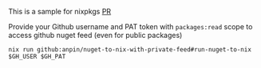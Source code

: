 This is a sample for nixpkgs [PR](https://github.com/NixOS/nixpkgs/pull/296134)

Provide your Github username and PAT token with `packages:read` scope to access github nuget feed (even for public packages)
```
nix run github:anpin/nuget-to-nix-with-private-feed#run-nuget-to-nix $GH_USER $GH_PAT
```
